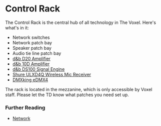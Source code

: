 # Control Rack
The Control Rack is the central hub of all technology in The Voxel. Here's what's in it:

- Network switches
- Network patch bay
- Speaker patch bay
- Audio tie line patch bay
- [d&b D20 Amplifier](audio-d20.md)
- [d&b 10D Amplifier](audio-10d.md)
- [d&b DS100 Signal Engine](audio-ds100.md)
- [Shure ULXD4Q Wireless Mic Receiver](audio-ulxd4q.md)
- [DMXking eDMX4](lx-eDMX4.md)

The rack is located in the mezzanine, which is only accessible by Voxel staff. Please let the TD know what patches you need set up.

### Further Reading
- [Network](network.md)
